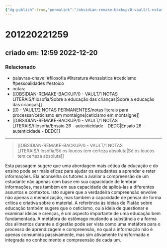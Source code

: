```yaml
---
{"dg-publish":true,"permalink":"/obsidian-remake-backup/0-vault/1-notas-literais/filosofia/uma-abordagem-mais-cetica-da-educacao/","tags":["filosofia","literatura","ensaistica","ceticismo","pessoalidades","estoico"],"dgHomeLink":true,"dgShowLocalGraph":true,"dgShowFileTree":true,"noteIcon":""}
---
```


# 201220221259
## criado em: 12:59 2022-12-20

### Relacionado
- palavras-chave: #filosofia #literatura #ensaistica #ceticismo #pessoalidades #estoico 
- notas: 
- [[OBSIDIAN-REMAKE-BACKUP/0 - VAULT/1 NOTAS LITERAIS/filosofia/Sobre a educação das crianças\|Sobre a educação das crianças]]
- [[0 - VAULT/2 NOTAS PERMANENTES/notas literais para processar/ceticismo em montaigne\|ceticismo em montaigne]]
- [[OBSIDIAN-REMAKE-BACKUP/0 - VAULT/1 NOTAS LITERAIS/filosofia/Ensaio 26 - autenticidade - DEDC\|Ensaio 26 - autenticidade - DEDC]]
---
>[[OBSIDIAN-REMAKE-BACKUP/0 - VAULT/1 NOTAS LITERAIS/filosofia/Só os loucos tem certeza absoluta\|Só os loucos tem certeza absoluta]]

Esta passagem sugere que uma abordagem mais cética da educação e do ensino pode ser mais eficaz para ajudar os estudantes a aprender e reter informações. Ela aconselha os tutores a avaliar a compreensão de um estudante não apenas com base em sua capacidade de lembrar informações, mas também em sua capacidade de aplicá-las a diferentes assuntos e contextos. Isto sugere que a verdadeira compreensão envolve não apenas a memorização, mas também a capacidade de pensar de forma crítica e criativa sobre o material. A referência às ideias de Platão sobre educação também sugere que o ceticismo, ou a ideia de questionar e examinar ideias e crenças, é um aspecto importante de uma educação bem fundamentada. A metáfora do estômago mudando a substância e a forma dos alimentos durante a digestão pode ser vista como uma metáfora para o processo de aprendizagem e compreensão, no qual a informação não é apenas consumida passivamente, mas sim ativamente transformada e integrada no conhecimento e compreensão de cada um.